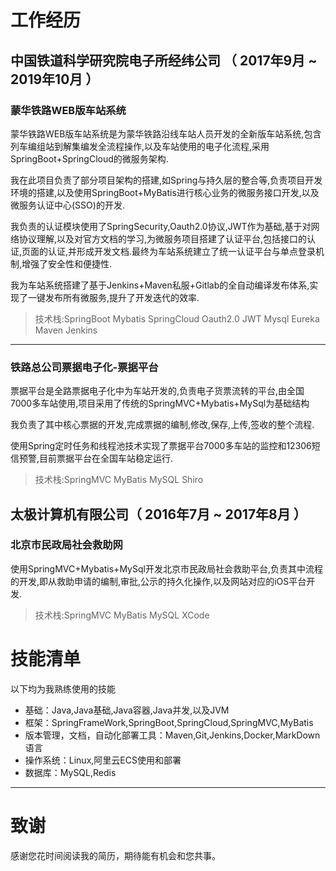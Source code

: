 # 工作经历

## 中国铁道科学研究院电子所经纬公司 （ 2017年9月 ~ 2019年10月 ）

### 蒙华铁路WEB版车站系统

蒙华铁路WEB版车站系统是为蒙华铁路沿线车站人员开发的全新版车站系统,包含列车编组站到解集编发全流程操作,以及车站使用的电子化流程,采用SpringBoot+SpringCloud的微服务架构.

我在此项目负责了部分项目架构的搭建,如Spring与持久层的整合等,负责项目开发环境的搭建,以及使用SpringBoot+MyBatis进行核心业务的微服务接口开发,以及微服务认证中心(SSO)的开发.

我负责的认证模块使用了SpringSecurity,Oauth2.0协议,JWT作为基础,基于对网络协议理解,以及对官方文档的学习,为微服务项目搭建了认证平台,包括接口的认证,页面的认证,并形成开发文档.最终为车站系统建立了统一认证平台与单点登录机制,增强了安全性和便捷性.

我为车站系统搭建了基于Jenkins+Maven私服+Gitlab的全自动编译发布体系,实现了一键发布所有微服务,提升了开发迭代的效率.

>技术栈:SpringBoot Mybatis SpringCloud Oauth2.0 JWT Mysql Eureka Maven Jenkins 
- - -

### 铁路总公司票据电子化-票据平台

票据平台是全路票据电子化中为车站开发的,负责电子货票流转的平台,由全国7000多车站使用,项目采用了传统的SpringMVC+Mybatis+MySql为基础结构

我负责了其中核心票据的开发,完成票据的编制,修改,保存,上传,签收的整个流程.

使用Spring定时任务和线程池技术实现了票据平台7000多车站的监控和12306短信预警,目前票据平台在全国车站稳定运行.

>技术栈:SpringMVC MyBatis MySQL Shiro


## 太极计算机有限公司（ 2016年7月 ~ 2017年8月 ）

### 北京市民政局社会救助网
使用SpringMVC+Mybatis+MySql开发北京市民政局社会救助平台,负责其中流程的开发,即从救助申请的编制,审批,公示的持久化操作,以及网站对应的iOS平台开发.

>技术栈:SpringMVC MyBatis MySQL XCode



# 技能清单

以下均为我熟练使用的技能

* 基础：Java,Java基础,Java容器,Java并发,以及JVM
* 框架：SpringFrameWork,SpringBoot,SpringCloud,SpringMVC,MyBatis
* 版本管理，文档，自动化部署工具：Maven,Git,Jenkins,Docker,MarkDown语言
* 操作系统：Linux,阿里云ECS使用和部署
* 数据库：MySQL,Redis

- - -

  

  # 致谢

感谢您花时间阅读我的简历，期待能有机会和您共事。
  
